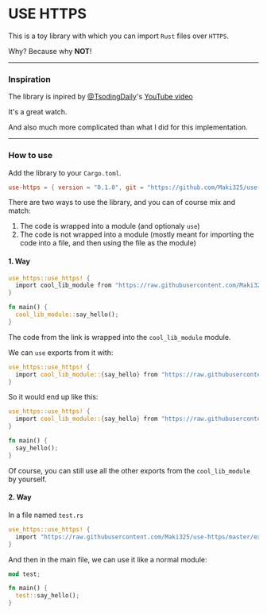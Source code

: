 # USE HTTPS

This is a toy library with which you can import `Rust` files over `HTTPS`.

Why? Because why **NOT**!

---

### Inspiration

The library is inpired by [@TsodingDaily](https://www.youtube.com/@TsodingDaily)'s [YouTube video](https://youtu.be/4vSyqK3SK-0?si=QgkUc9YR3lFR8qy0)

It's a great watch.

And also much more complicated than what I did for this implementation.

---

### How to use

Add the library to your `Cargo.toml`.

```toml
use-https = { version = "0.1.0", git = "https://github.com/Maki325/use-https.git", tag = "0.1.0" }
```

There are two ways to use the library, and you can of course mix and match:
 1. The code is wrapped into a module (and optionaly `use`)
 2. The code is not wrapped into a module (mostly meant for importing the code into a file, and then using the file as the module)

#### **1. Way**

```rust
use_https::use_https! {
  import cool_lib_module from "https://raw.githubusercontent.com/Maki325/use-https/master/example/example/cool_lib.rs";
}

fn main() {
  cool_lib_module::say_hello();
}
```

The code from the link is wrapped into the `cool_lib_module` module.

We can `use` exports from it with:

```rust
use_https::use_https! {
  import cool_lib_module::{say_hello} from "https://raw.githubusercontent.com/Maki325/use-https/master/example/example/cool_lib.rs";
}
```

So it would end up like this:

```rust
use_https::use_https! {
  import cool_lib_module::{say_hello} from "https://raw.githubusercontent.com/Maki325/use-https/master/example/example/cool_lib.rs";
}

fn main() {
  say_hello();
}
```

Of course, you can still use all the other exports from the `cool_lib_module` by yourself.

#### **2. Way**

In a file named `test.rs`
```rust
use_https::use_https! {
  import "https://raw.githubusercontent.com/Maki325/use-https/master/example/example/cool_lib.rs";
}
```

And then in the main file, we can use it like a normal module:

```rust
mod test;

fn main() {
  test::say_hello();
}
```
